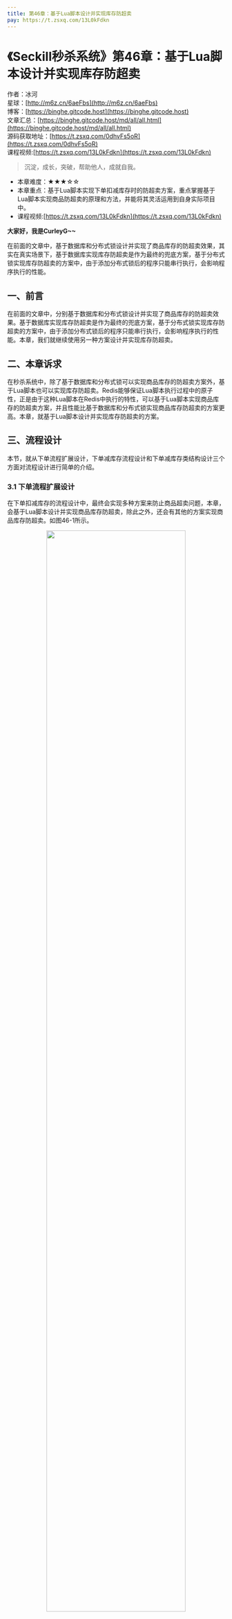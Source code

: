 ```yaml
---
title: 第46章：基于Lua脚本设计并实现库存防超卖
pay: https://t.zsxq.com/13L0kFdkn
---
```


# 《Seckill秒杀系统》第46章：基于Lua脚本设计并实现库存防超卖

作者：冰河
<br/>星球：[http://m6z.cn/6aeFbs](http://m6z.cn/6aeFbs)
<br/>博客：[https://binghe.gitcode.host](https://binghe.gitcode.host)
<br/>文章汇总：[https://binghe.gitcode.host/md/all/all.html](https://binghe.gitcode.host/md/all/all.html)
<br/>源码获取地址：[https://t.zsxq.com/0dhvFs5oR](https://t.zsxq.com/0dhvFs5oR)
<br/>课程视频:[https://t.zsxq.com/13L0kFdkn](https://t.zsxq.com/13L0kFdkn)

> 沉淀，成长，突破，帮助他人，成就自我。

* 本章难度：★★★☆☆
* 本章重点：基于Lua脚本实现下单扣减库存时的防超卖方案，重点掌握基于Lua脚本实现商品防超卖的原理和方法，并能将其灵活运用到自身实际项目中。
* 课程视频:[https://t.zsxq.com/13L0kFdkn](https://t.zsxq.com/13L0kFdkn)

**大家好，我是CurleyG~~**

在前面的文章中，基于数据库和分布式锁设计并实现了商品库存的防超卖效果，其实在真实场景下，基于数据库实现库存防超卖是作为最终的兜底方案，基于分布式锁实现库存防超卖的方案中，由于添加分布式锁后的程序只能串行执行，会影响程序执行的性能。

## 一、前言

在前面的文章中，分别基于数据库和分布式锁设计并实现了商品库存的防超卖效果。基于数据库实现库存防超卖是作为最终的兜底方案，基于分布式锁实现库存防超卖的方案中，由于添加分布式锁后的程序只能串行执行，会影响程序执行的性能。本章，我们就继续使用另一种方案设计并实现库存防超卖。

## 二、本章诉求

在秒杀系统中，除了基于数据库和分布式锁可以实现商品库存的防超卖方案外，基于Lua脚本也可以实现库存防超卖。Redis能够保证Lua脚本执行过程中的原子性，正是由于这种Lua脚本在Redis中执行的特性，可以基于Lua脚本实现商品库存的防超卖方案，并且性能比基于数据库和分布式锁实现商品库存防超卖的方案更高。本章，就基于Lua脚本设计并实现库存防超卖的方案。

## 三、流程设计

本节，就从下单流程扩展设计，下单减库存流程设计和下单减库存类结构设计三个方面对流程设计进行简单的介绍。

### 3.1 下单流程扩展设计

在下单扣减库存的流程设计中，最终会实现多种方案来防止商品超卖问题，本章，会基于Lua脚本设计并实现商品库存防超卖，除此之外，还会有其他的方案实现商品库存防超卖。如图46-1所示。

<div align="center">
    <img src="https://binghe.gitcode.host/images/project/seckill/scekill-2023-06-27-001.png?raw=true" width="80%">
    <br/>
</div>

在库存防超卖的设计中，会借助SpringBoot的@ConditionalOnProperty注解为每种设计方案的实现指定配置项和对应的Value值，比如基于Lua脚本设计并实现商品库存防超卖的方案借助@ConditionalOnProperty注解指定的配置项为place.order.type，配置的Value值为lua。

此时，当SpringBoot的application.yml或者application.properties中的place.order.type配置项的值为lua时，项目在启动时，就会默认加载并实例化基于Lua脚本设计并实现商品库存防超卖的方案实现类。最终就会基于Lua脚本实现商品库存防超卖的方案。

### 3.2 下单减库存流程设计

在秒杀系统中，基于Lua脚本实现库存防超卖时，下单减库存的流程设计如图46-2所示。

## 查看完整文章

加入[冰河技术](http://m6z.cn/6aeFbs)知识星球，解锁完整技术文章与完整代码
